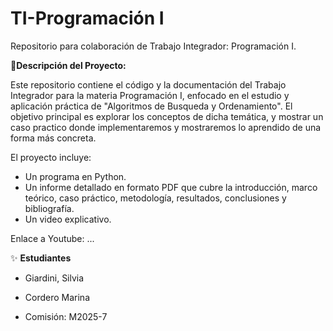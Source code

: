# TI-Programación I
Repositorio para colaboración de Trabajo Integrador: Programación I.

📌**Descripción del Proyecto:**

Este repositorio contiene el código y la documentación del Trabajo Integrador para la materia Programación I, enfocado en el estudio y aplicación práctica de "Algoritmos de Busqueda y Ordenamiento".
El objetivo principal es explorar los conceptos de dicha temática, y mostrar un caso practico donde implementaremos y mostraremos lo aprendido de una forma más concreta.

El proyecto incluye:

-  Un programa en Python.
-  Un informe detallado en formato PDF que cubre la introducción, marco teórico, caso práctico, metodología, resultados, conclusiones y bibliografía.
-  Un video explicativo.

Enlace a Youtube: ...


✨ **Estudiantes**
* Giardini, Silvia
* Cordero Marina
  
* Comisión: M2025-7
